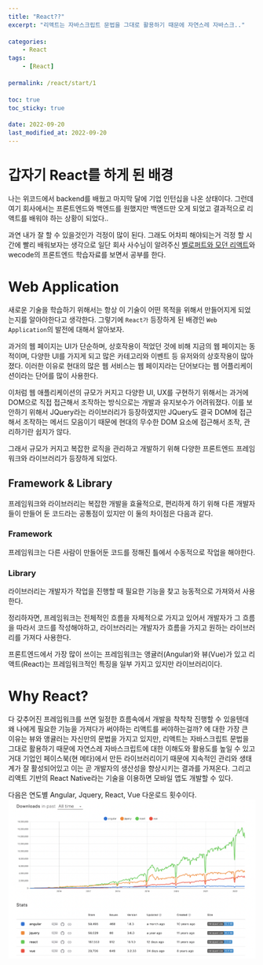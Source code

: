 ```yaml
---
title: "React??"
excerpt: "리액트는 자바스크립트 문법을 그대로 활용하기 때문에 자연스레 자바스크.."

categories:
    - React
tags:
    - [React]

permalink: /react/start/1

toc: true
toc_sticky: true

date: 2022-09-20
last_modified_at: 2022-09-20
---
```


# 갑자기 React를 하게 된 배경

나는 위코드에서 backend를 배웠고 마지막 달에 기업 인턴십을 나온 상태이다. 그런데 여기 회사에서는 프론트엔드와 백엔드를 원했지만 백엔드만 오게 되었고 결과적으로 리액트를 배워야 하는 상황이 되었다..

과연 내가 잘 할 수 있을것인가 걱정이 많이 된다. 그래도 어차피 해야되는거 걱정 할 시간에 빨리 배워보자는 생각으로 일단 회사 사수님이 알려주신 [벨로퍼트와 모던 리액트](https://react.vlpt.us/)와 wecode의 프론트엔드 학습자료를 보면서 공부를 한다.

# Web Application

새로운 기술을 학습하기 위해서는 항상 이 기술이 어떤 목적을 위해서 만들어지게 되었는지를 알아야한다고 생각한다. 그렇기에 `React가` 등장하게 된 배경인 `Web Application`의 발전에 대해서 알아보자.

과거의 웹 페이지는 UI가 단순하며, 상호작용이 적었던 것에 비해 지금의 웹 페이지는 동적이며, 다양한 UI를 가지게 되고 많은 카테고리와 이벤트 등 유저와의 상호작용이 많아졌다. 이러한 이유로 현대의 많은 웹 서비스는 웹 페이지라는 단어보다는 웹 어플리케이션이라는 단어를 많이 사용한다.

이처럼 웹 애플리케이션의 규모가 커지고 다양한 UI, UX를 구현하기 위해서는 과거에 DOM으로 직접 접근해서 조작하는 방식으로는 개발과 유지보수가 어려워졌다. 이를 보안하기 위해서 JQuery라는 라이브러리가 등장하였지만 JQuery도 결국 DOM에 접근해서 조작하는 메서드 모음이기 때문에 현대의 무수한 DOM 요소에 접근해서 조작, 관리하기란 쉽지가 않다.

그래서 규모가 커지고 복잡한 로직을 관리하고 개발하기 위해 다양한 프론트엔드 프레임워크와 라이브러리가 등장하게 되었다.

## Framework & Library

프레임워크와 라이브러리는 복잡한 개발을 효율적으로, 편리하게 하기 위해 다른 개발자들이 만들어 둔 코드라는 공통점이 있지만 이 둘의 차이점은 다음과 같다.

### Framework

프레임워크는 다른 사람이 만들어둔 코드를 정해진 틀에서 수동적으로 작업을 해야한다.

### Library

라이브러리는 개발자가 작업을 진행할 때 필요한 기능을 찾고 능동적으로 가져와서 사용한다.

정리하자면, 프레임워크는 전체적인 흐름을 자체적으로 가지고 있어서 개발자가 그 흐름을 따라서 코드를 작성해야하고, 라이브러리는 개발자가 흐름을 가지고 원하는 라이브러리를 가져다 사용한다.

프론트엔드에서 가장 많이 쓰이는 프레임워크는 앵귤러(Angular)와 뷰(Vue)가 있고 리액트(React)는 프레임워크적인 특징을 일부 가지고 있지만 라이브러리이다.

# Why React?

다 갖추어진 프레임워크를 쓰면 일정한 흐름속에서 개발을 착착착 진행할 수 있을텐데 왜 나에게 필요한 기능을 가져다가 써야하는 리액트를 써야하는걸까? 에 대한 가장 큰 이유는 뷰와 앵귤러는 자신만의 문법을 가지고 있지만, 리액트는 자바스크립트 문법을 그대로 활용하기 때문에 자연스레 자바스크립트에 대한 이해도와 활용도를 높일 수 있고 거대 기업인 페이스북(현 메타)에서 만든 라이브러리이기 때문에 지속적인 관리와 생태계가 잘 활성되어있고 이는 곧 개발자의 생산성을 향상시키는 결과를 가져온다. 그리고 리액트 기반의 React Native라는 기술을 이용하면 모바일 앱도 개발할 수 있다.

다음은 연도별 Angular, Jquery, React, Vue 다운로드 횟수이다.
![](../../assets/images/posts_img/React/2022-09-20-React.png)
